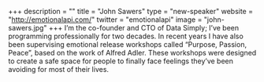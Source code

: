 +++
description = ""
title = "John Sawers"
type = "new-speaker"
website = "http://emotionalapi.com/"
twitter = "emotionalapi"
image = "john-sawers.jpg"
+++
I’m the co-founder and CTO of Data Simply; I’ve been programming professionally for two decades. In recent years I have also been supervising emotional release workshops called “Purpose, Passion, Peace”, based on the work of Alfred Adler. These workshops were designed to create a safe space for people to finally face feelings they’ve been avoiding for most of their lives.